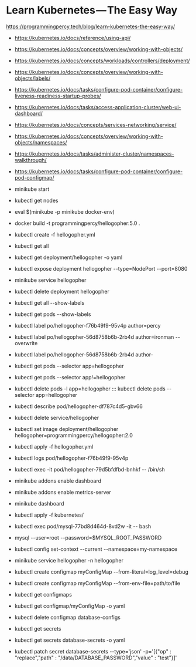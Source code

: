 # Learn Kubernetes — The Easy Way

https://programmingpercy.tech/blog/learn-kubernetes-the-easy-way/

* https://kubernetes.io/docs/reference/using-api/
* https://kubernetes.io/docs/concepts/overview/working-with-objects/
* https://kubernetes.io/docs/concepts/workloads/controllers/deployment/
* https://kubernetes.io/docs/concepts/overview/working-with-objects/labels/
* https://kubernetes.io/docs/tasks/configure-pod-container/configure-liveness-readiness-startup-probes/
* https://kubernetes.io/docs/tasks/access-application-cluster/web-ui-dashboard/
* https://kubernetes.io/docs/concepts/services-networking/service/
* https://kubernetes.io/docs/concepts/overview/working-with-objects/namespaces/
* https://kubernetes.io/docs/tasks/administer-cluster/namespaces-walkthrough/
* https://kubernetes.io/docs/tasks/configure-pod-container/configure-pod-configmap/

* minikube start
* kubectl get nodes
* eval $(minikube -p minikube docker-env)
* docker build -t programmingpercy/hellogopher:5.0 .
* kubectl create -f hellogopher.yml
* kubectl get all
* kubectl get deployment/hellogopher -o yaml
* kubectl expose deployment hellogopher --type=NodePort --port=8080
* minikube service hellogopher
* kubectl delete deployment hellogopher
* kubectl get all --show-labels
* kubectl get pods --show-labels
* kubectl label po/hellogopher-f76b49f9-95v4p author=percy
* kubectl label po/hellogopher-56d8758b6b-2rb4d author=ironman --overwrite
* kubectl label po/hellogopher-56d8758b6b-2rb4d author-
* kubectl get pods --selector app=hellogopher
* kubectl get pods --selector app!=hellogopher
* kubectl delete pods -l app=hellogopher ::: kubectl delete pods --selector app=hellogopher
* kubectl describe pod/hellogopher-df787c4d5-gbv66
* kubectl delete service/hellogopher
* kubectl set image deployment/hellogopher hellogopher=programmingpercy/hellogopher:2.0
* kubectl apply -f hellogopher.yml
* kubectl logs pod/hellogopher-f76b49f9-95v4p
* kubectl exec -it pod/hellogopher-79d5bfdfbd-bnhkf -- /bin/sh
* minikube addons enable dashboard
* minikube addons enable metrics-server
* minikube dashboard
* kubectl apply -f kubernetes/
* kubectl exec pod/mysql-77bd8d464d-8vd2w -it -- bash
* mysql --user=root --password=$MYSQL_ROOT_PASSWORD
* kubectl config set-context --current --namespace=my-namespace
* minikube service hellogopher -n hellogopher
* kubectl create configmap myConfigMap --from-literal=log_level=debug
* kubectl create configmap myConfigMap --from-env-file=path/to/file
* kubectl get configmaps
* kubectl get configmap/myConfigMap -o yaml
* kubectl delete configmap database-configs
* kubectl get secrets
* kubectl get secrets database-secrets -o yaml
* kubectl patch secret database-secrets --type='json' -p='[{"op" : "replace","path" : "/data/DATABASE_PASSWORD","value" : "test"}]'
